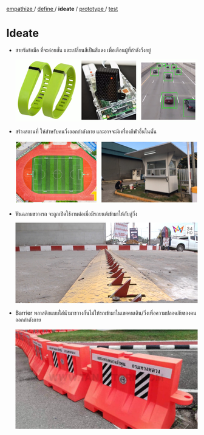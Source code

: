 [ empathize ](empathize.md) / [ define ](define.md) / **ideate** / [ prototype ](prototype.md) / [ test ](test.md)

# Ideate

- สายรัดข้อมือ ที่จะค่อยสั่น และเปลี่ยนสีเป็นสีแดง เพื่อเตือนผู้ที่กำลังวิ่งอยู่
  
  ![สายรัดมือ](assets\profiles\ideate\นาฬิกา.png)
  
- สร้างสถานที่ ให้สำหรับคนวิ่งออกกำลังกาย และอาจจะมีเครื่องกีฬาอื่นในนั้น
  
    ![สนาม](assets\profiles\ideate\สนาม.png)

- ฟันฉลามขวางรถ จะถูกเปิดใช้งานต่อเมื่อมีรถยนต์เข้ามาให้กับลู่วิ่ง

   ![ฟันฉลาม](assets\profiles\ideate\ฟันฉลาม.png)
  
- Barrier พลาสติกแบบใส่น้ำมาขวางกั้นไม่ให้รถเข้ามาในเขตคนเดิน/วิ่งเพื่อความปลอดภัยของคนออกกำลังกาย
  
  ![Barrier](assets\profiles\ideate\Barrier.png)
